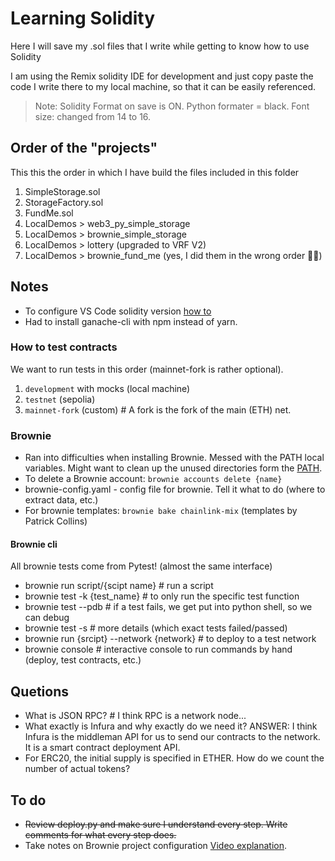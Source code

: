 # Learning Solidity
Here I will save my .sol files that I write while getting to know how to use Solidity

I am using the Remix solidity IDE for development and just copy paste the code I write there to my local machine, 
so that it can be easily referenced. 

> Note: Solidity Format on save is ON. Python formater = black. Font size: changed from 14 to 16.

## Order of the "projects"
This this the order in which I have build the files included in this folder
1. SimpleStorage.sol
2. StorageFactory.sol
3. FundMe.sol
4. LocalDemos > web3_py_simple_storage
5. LocalDemos > brownie_simple_storage
6. LocalDemos > lottery (upgraded to VRF V2)
7. LocalDemos > brownie_fund_me (yes, I did them in the wrong order 🤦‍♂️)

## Notes
- To configure VS Code solidity version [how to](https://youtu.be/umg2fWQX6jM?t=658)
- Had to install ganache-cli with npm instead of yarn.

### How to test contracts
We want to run tests in this order (mainnet-fork is rather optional).
1. `development` with mocks (local machine)
2. `testnet` (sepolia)
3. `mainnet-fork` (custom) # A fork is the fork of the main (ETH) net.

### Brownie
- Ran into difficulties when installing Brownie. Messed with the PATH local variables.
Might want to clean up the unused directories form the [PATH](https://gist.github.com/nex3/c395b2f8fd4b02068be37c961301caa7).
- To delete a Brownie account: `brownie accounts delete {name}`
- brownie-config.yaml - config file for brownie. Tell it what to do (where to extract data, etc.)
- For brownie templates: `brownie bake chainlink-mix` (templates by Patrick Collins)

#### Brownie cli 
All brownie tests come from Pytest! (almost the same interface)
- brownie run script/{scipt name} # run a script
- brownie test -k {test_name} # to only run the specific test function
- brownie test --pdb # if a test fails, we get put into python shell, so we can debug   
- brownie test -s # more details (which exact tests failed/passed)
- brownie run {srcipt} --network {network} # to deploy to a test network
- brownie console # interactive console to run commands by hand (deploy, test contracts, etc.)

## Quetions
- What is JSON RPC? # I think RPC is a network node...
- What exactly is Infura and why exactly do we need it?
ANSWER: I think Infura is the middleman API for us to send our contracts to the network. It is a smart contract deployment API.
- For ERC20, the initial supply is specified in ETHER. How do we count the number of actual tokens?


## To do
- <s>Review deploy.py and make sure I understand every step. Write comments for what every step does.</s>
- Take notes on Brownie project configuration [Video explanation](https://youtu.be/OeHYm7CXNsw?t=262).